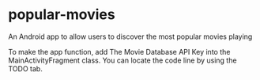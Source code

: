 # popular-movies
An Android app to allow users to discover the most popular movies playing

To make the app function, add The Movie Database API Key into the MainActivityFragment class.
You can locate the code line by using the TODO tab.

